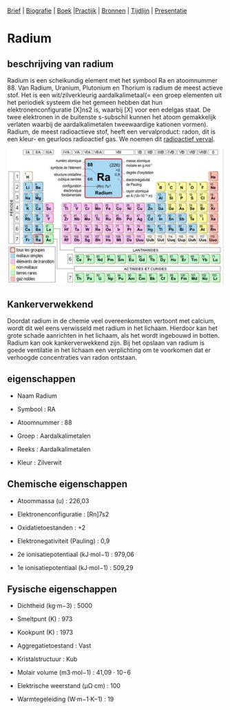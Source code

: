 [Brief](brief.md) | [Biografie](biografie.md) | [Boek](boek/inhoudsopgave.md) |[Practijk](practisch_deel.md) | [Bronnen](bibliografie.md) | [Tijdlijn](https://cdn.knightlab.com/libs/timeline3/latest/embed/index.html?source=1E-iVJlxIhEdE5K3mXC_vnQod_FRKKTVz-mWdT42EE0s&font=Default&lang=nl&initial_zoom=2&height=650) |  [Presentatie](https://gitpitch.com/bloemenmeisje/MarieCurie/master?grs=github&t=moon)

# Radium

## beschrijving van radium

Radium is een scheikundig element met het symbool Ra en atoomnummer 88. Van Radium, Uranium, Plutonium en Thorium is radium de meest actieve stof. Het is een wit/zilverkleurig aardalkalimetaal(= een groep elementen uit het periodiek systeem die het gemeen hebben dat hun elektronenconfiguratie [X]ns2 is, waarbij [X] voor een edelgas staat. De twee elektronen in de buitenste s-subschil kunnen het atoom gemakkelijk verlaten waarbij de aardalkalimetalen tweewaardige kationen vormen).
Radium, de meest radioactieve stof, heeft een vervalproduct: radon, dit is een kleur- en geurloos radioactief gas. We noemen dit [radioactief verval](radioactiefverval.md).

![perodiek stelsel](afbeeldingen/radium_periodiek_stelsel_02.jpeg)

## Kankerverwekkend

Doordat radium in de chemie  veel overeenkomsten vertoont met calcium, wordt dit wel eens verwisseld met radium in het lichaam. Hierdoor kan het grote schade aanrichten in het lichaam, als het wordt ingebouwd in botten. Radium kan ook kankerverwekkend zijn. Bij het opslaan van radium is goede ventilatie in het lichaam een verplichting om te voorkomen dat er verhoogde concentraties van radon ontstaan.

## eigenschappen

- Naam 	Radium

- Symbool : RA

- Atoomnummer : 88

- Groep : Aardalkalimetalen

- Reeks : Aardalkalimetalen

- Kleur : Zilverwit

## Chemische eigenschappen

- Atoommassa (u) : 226,03

- Elektronenconfiguratie : [Rn]7s2

- Oxidatietoestanden : +2

- Elektronegativiteit (Pauling) : 0,9

- 2e ionisatiepotentiaal (kJ·mol−1) : 979,06

- 1e ionisatiepotentiaal (kJ·mol−1) : 509,29

## Fysische eigenschappen

- Dichtheid (kg·m−3) : 5000

- Smeltpunt (K) : 973

- Kookpunt (K) : 1973

- Aggregatietoestand : Vast

- Kristalstructuur : Kub

- Molair volume (m3·mol−1) : 41,09 · 10−6

- Elektrische weerstand (μΩ·cm) : 100

- Warmtegeleiding (W·m−1·K−1) : 19
